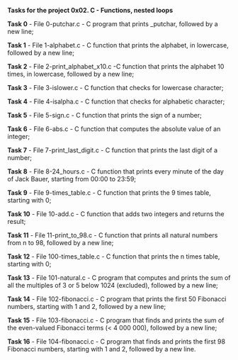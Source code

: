 **Tasks for the project 0x02. C - Functions, nested loops**

**Task 0** - File 0-putchar.c - C program that prints _putchar, followed by a new line;

**Task 1** - File 1-alphabet.c - C function that prints the alphabet, in lowercase, followed by a new line;

**Task 2** - File 2-print_alphabet_x10.c -C function that prints the alphabet 10 times, in lowercase, followed by a new line;

**Task 3** - File 3-islower.c - C function that checks for lowercase character;

**Task 4** - File 4-isalpha.c - C function that checks for alphabetic character;

**Task 5** - File 5-sign.c - C function that prints the sign of a number;

**Task 6** - File 6-abs.c - C function that computes the absolute value of an integer;

**Task 7** - File 7-print_last_digit.c - C function that prints the last digit of a number;

**Task 8** - File 8-24_hours.c - C function that prints every minute of the day of Jack Bauer, starting from 00:00 to 23:59;

**Task 9** - File 9-times_table.c - C function that prints the 9 times table, starting with 0;

**Task 10** - File 10-add.c - C function that adds two integers and returns the result;

**Task 11** - File 11-print_to_98.c - C function that prints all natural numbers from n to 98, followed by a new line;

**Task 12** - File 100-times_table.c - C function that prints the n times table, starting with 0;

**Task 13** - File 101-natural.c - C program that computes and prints the sum of all the multiples of 3 or 5 below 1024 (excluded), followed by a new line;

**Task 14** - File 102-fibonacci.c - C program that prints the first 50 Fibonacci numbers, starting with 1 and 2, followed by a new line;

**Task 15** - File 103-fibonacci.c - C program that finds and prints the sum of the even-valued Fibonacci terms (< 4 000 000), followed by a new line;

**Task 16** - File 104-fibonacci.c - C program that finds and prints the first 98 Fibonacci numbers, starting with 1 and 2, followed by a new line.
